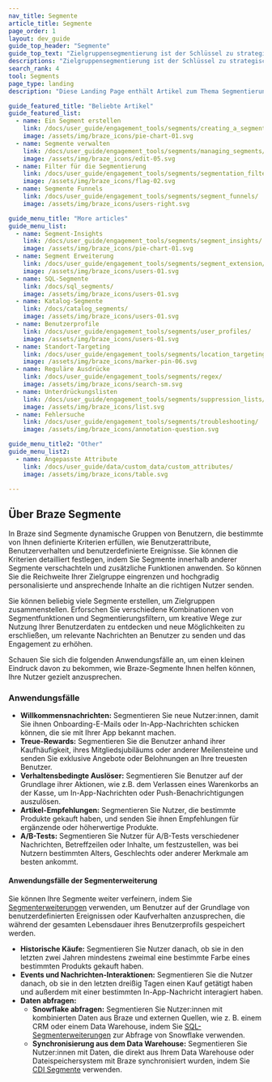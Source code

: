 ```yaml
---
nav_title: Segmente
article_title: Segmente
page_order: 1
layout: dev_guide
guide_top_header: "Segmente"
guide_top_text: "Zielgruppensegmentierung ist der Schlüssel zu strategischem Marketing - sie kann Sie davor bewahren, zu viele Zielgruppen anzusprechen, sie zu belästigen oder eine potenzielle Verbindung zu einem Kunden zu verpassen. Lesen Sie die folgenden Artikel, um zu erfahren, wie Sie Ihr Publikum segmentieren und filtern können - zu Ihrem (und dessen) größten Nutzen."
descriptions: "Zielgruppensegmentierung ist der Schlüssel zu strategischem Marketing - sie kann Sie davor bewahren, zu viele Zielgruppen anzusprechen, sie zu belästigen oder eine potenzielle Verbindung zu einem Kunden zu verpassen. Sehen Sie sich diese Landing-Page an, um zu erfahren, wie Sie Ihre Zielgruppe segmentieren und filtern können, um den größten Nutzen für Sie (und Ihre Zielgruppe) zu erzielen."
search_rank: 4
tool: Segments
page_type: landing
description: "Diese Landing Page enthält Artikel zum Thema Segmentierung in Dashboard-Kampagnen. Hier finden Sie Informationen darüber, wie Sie ein Segment, Filter, Funnels, Insights, Erweiterungen und mehr einrichten können."

guide_featured_title: "Beliebte Artikel"
guide_featured_list:
  - name: Ein Segment erstellen
    link: /docs/user_guide/engagement_tools/segments/creating_a_segment/
    image: /assets/img/braze_icons/pie-chart-01.svg
  - name: Segmente verwalten
    link: /docs/user_guide/engagement_tools/segments/managing_segments/
    image: /assets/img/braze_icons/edit-05.svg
  - name: Filter für die Segmentierung
    link: /docs/user_guide/engagement_tools/segments/segmentation_filters/
    image: /assets/img/braze_icons/flag-02.svg
  - name: Segmente Funnels
    link: /docs/user_guide/engagement_tools/segments/segment_funnels/
    image: /assets/img/braze_icons/users-right.svg

guide_menu_title: "More articles"
guide_menu_list:
  - name: Segment-Insights
    link: /docs/user_guide/engagement_tools/segments/segment_insights/
    image: /assets/img/braze_icons/pie-chart-01.svg
  - name: Segment Erweiterung
    link: /docs/user_guide/engagement_tools/segments/segment_extension/
    image: /assets/img/braze_icons/users-01.svg
  - name: SQL-Segmente
    link: /docs/sql_segments/
    image: /assets/img/braze_icons/users-01.svg
  - name: Katalog-Segmente
    link: /docs/catalog_segments/
    image: /assets/img/braze_icons/users-01.svg
  - name: Benutzerprofile
    link: /docs/user_guide/engagement_tools/segments/user_profiles/
    image: /assets/img/braze_icons/users-01.svg
  - name: Standort-Targeting
    link: /docs/user_guide/engagement_tools/segments/location_targeting/
    image: /assets/img/braze_icons/marker-pin-06.svg
  - name: Reguläre Ausdrücke
    link: /docs/user_guide/engagement_tools/segments/regex/
    image: /assets/img/braze_icons/search-sm.svg
  - name: Unterdrückungslisten
    link: /docs/user_guide/engagement_tools/segments/suppression_lists/
    image: /assets/img/braze_icons/list.svg 
  - name: Fehlersuche
    link: /docs/user_guide/engagement_tools/segments/troubleshooting/
    image: /assets/img/braze_icons/annotation-question.svg

guide_menu_title2: "Other"
guide_menu_list2:
  - name: Angepasste Attribute
    link: /docs/user_guide/data/custom_data/custom_attributes/
    image: /assets/img/braze_icons/table.svg

---
```


## Über Braze Segmente

In Braze sind Segmente dynamische Gruppen von Benutzern, die bestimmte von Ihnen definierte Kriterien erfüllen, wie Benutzerattribute, Benutzerverhalten und benutzerdefinierte Ereignisse. Sie können die Kriterien detailliert festlegen, indem Sie Segmente innerhalb anderer Segmente verschachteln und zusätzliche Funktionen anwenden. So können Sie die Reichweite Ihrer Zielgruppe eingrenzen und hochgradig personalisierte und ansprechende Inhalte an die richtigen Nutzer senden.

Sie können beliebig viele Segmente erstellen, um Zielgruppen zusammenstellen. Erforschen Sie verschiedene Kombinationen von Segmentfunktionen und Segmentierungsfiltern, um kreative Wege zur Nutzung Ihrer Benutzerdaten zu entdecken und neue Möglichkeiten zu erschließen, um relevante Nachrichten an Benutzer zu senden und das Engagement zu erhöhen.

Schauen Sie sich die folgenden Anwendungsfälle an, um einen kleinen Eindruck davon zu bekommen, wie Braze-Segmente Ihnen helfen können, Ihre Nutzer gezielt anzusprechen.

### Anwendungsfälle

- **Willkommensnachrichten:** Segmentieren Sie neue Nutzer:innen, damit Sie ihnen Onboarding-E-Mails oder In-App-Nachrichten schicken können, die sie mit Ihrer App bekannt machen.
- **Treue-Rewards:** Segmentieren Sie die Benutzer anhand ihrer Kaufhäufigkeit, ihres Mitgliedsjubiläums oder anderer Meilensteine und senden Sie exklusive Angebote oder Belohnungen an Ihre treuesten Benutzer.
- **Verhaltensbedingte Auslöser:** Segmentieren Sie Benutzer auf der Grundlage ihrer Aktionen, wie z.B. dem Verlassen eines Warenkorbs an der Kasse, um In-App-Nachrichten oder Push-Benachrichtigungen auszulösen.
- **Artikel-Empfehlungen:** Segmentieren Sie Nutzer, die bestimmte Produkte gekauft haben, und senden Sie ihnen Empfehlungen für ergänzende oder höherwertige Produkte.
- **A/B-Tests:** Segmentieren Sie Nutzer für A/B-Tests verschiedener Nachrichten, Betreffzeilen oder Inhalte, um festzustellen, was bei Nutzern bestimmten Alters, Geschlechts oder anderer Merkmale am besten ankommt.

#### Anwendungsfälle der Segmenterweiterung

Sie können Ihre Segmente weiter verfeinern, indem Sie [Segmenterweiterungen]({{site.baseurl}}/user_guide/engagement_tools/segments/segment_extension/) verwenden, um Benutzer auf der Grundlage von benutzerdefinierten Ereignissen oder Kaufverhalten anzusprechen, die während der gesamten Lebensdauer ihres Benutzerprofils gespeichert werden.

- **Historische Käufe:** Segmentieren Sie Nutzer danach, ob sie in den letzten zwei Jahren mindestens zweimal eine bestimmte Farbe eines bestimmten Produkts gekauft haben.
- **Events und Nachrichten-Interaktionen:** Segmentieren Sie die Nutzer danach, ob sie in den letzten dreißig Tagen einen Kauf getätigt haben und außerdem mit einer bestimmten In-App-Nachricht interagiert haben.
- **Daten abfragen:** 
  - **Snowflake abfragen:** Segmentieren Sie Nutzer:innen mit kombinierten Daten aus Braze und externen Quellen, wie z. B. einem CRM oder einem Data Warehouse, indem Sie [SQL-Segmenterweiterungen]({{site.baseurl}}/user_guide/engagement_tools/segments/sql_segments/) zur Abfrage von Snowflake verwenden.
  - **Synchronisierung aus dem Data Warehouse:** Segmentieren Sie Nutzer:innen mit Daten, die direkt aus Ihrem Data Warehouse oder Dateispeichersystem mit Braze synchronisiert wurden, indem Sie [CDI Segmente]({{site.baseurl}}/user_guide/engagement_tools/segments/segment_extension/cdi_segments/) verwenden.

